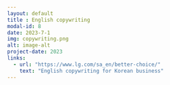 ```yaml
---
layout: default
title : English copywriting
modal-id: 8
date: 2023-7-1
img: copywriting.png
alt: image-alt
project-date: 2023
links:
  - url: "https://www.lg.com/sa_en/better-choice/"
    text: "English copywriting for Korean business"
---
```

